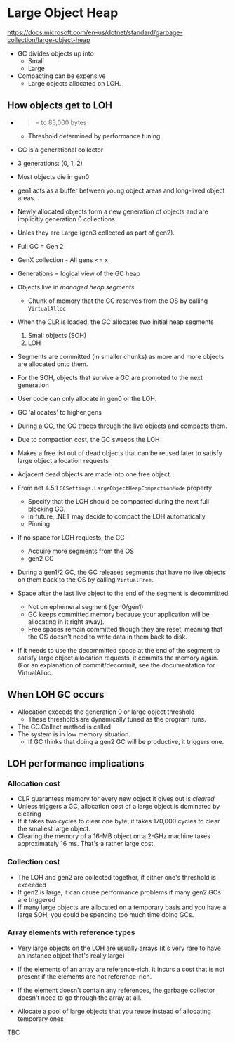 # Large Object Heap
https://docs.microsoft.com/en-us/dotnet/standard/garbage-collection/large-object-heap

- GC divides objects up into
  - Small
  - Large
- Compacting can be expensive
  - Large objects allocated on LOH.

## How objects get to LOH
- >= to 85,000 bytes
  - Threshold determined by performance tuning

- GC is a generational collector
- 3 generations: (0, 1, 2)
- Most objects die in gen0
- gen1 acts as a buffer between young object areas and long-lived object areas.

- Newly allocated objects form a new generation of objects and are implicitly generation 0 collections.
- Unles they are Large (gen3 collected as part of gen2).

- Full GC = Gen 2
- GenX collection - All gens <= x

- Generations = logical view of the GC heap
- Objects live in _managed heap segments_
  - Chunk of memory that the GC reserves from the OS by calling ```VirtualAlloc```
- When the CLR is loaded, the GC allocates two initial heap segments
  1. Small objects (SOH)
  2. LOH

- Segments are committed (in smaller chunks) as more and more objects are allocated onto them.
- For the SOH, objects that survive a GC are promoted to the next generation

- User code can only allocate in gen0 or the LOH.
- GC 'allocates' to higher gens

- During a GC, the GC traces through the live objects and compacts them.
- Due to compaction cost, the GC sweeps the LOH
- Makes a free list out of dead objects that can be reused later to satisfy large object allocation requests
- Adjacent dead objects are made into one free object.

- From net 4.5.1 ```GCSettings.LargeObjectHeapCompactionMode``` property
  - Specify that the LOH should be compacted during the next full blocking GC.
  - In future, .NET may decide to compact the LOH automatically
  - Pinning

- If no space for LOH requests, the GC
  - Acquire more segments from the OS
  - gen2 GC

- During a gen1/2 GC, the GC releases segments that have no live objects on them back to the OS by calling ```VirtualFree```.
- Space after the last live object to the end of the segment is decommitted
  - Not on ephemeral segment (gen0/gen1)
  - GC keeps committed memory because your application will be allocating in it right away). 
  - Free spaces remain committed though they are reset, meaning that the OS doesn't need to write data in them back to disk.
- If it needs to use the decommitted space at the end of the segment to satisfy large object allocation requests, it commits the memory again. (For an explanation of commit/decommit, see the documentation for VirtualAlloc.

## When LOH GC occurs
- Allocation exceeds the generation 0 or large object threshold
  - These thresholds are dynamically tuned as the program runs.
- The GC.Collect method is called
- The system is in low memory situation.
  - If GC thinks that doing a gen2 GC will be productive, it triggers one.

## LOH performance implications

### Allocation cost
- CLR guarantees memory for every new object it gives out is _cleared_
- Unless triggers a GC, allocation cost of a large object is dominated by clearing 
- If it takes two cycles to clear one byte, it takes 170,000 cycles to clear the smallest large object.
- Clearing the memory of a 16-MB object on a 2-GHz machine takes approximately 16 ms. That's a rather large cost.

### Collection cost
- The LOH and gen2 are collected together, if either one's threshold is exceeded
- If gen2 is large, it can cause performance problems if many gen2 GCs are triggered
- If many large objects are allocated on a temporary basis and you have a large SOH, you could be spending too much time doing GCs.

### Array elements with reference types
- Very large objects on the LOH are usually arrays (it's very rare to have an instance object that's really large)
- If the elements of an array are reference-rich, it incurs a cost that is not present if the elements are not reference-rich.
- If the element doesn't contain any references, the garbage collector doesn't need to go through the array at all.

- Allocate a pool of large objects that you reuse instead of allocating temporary ones

TBC
